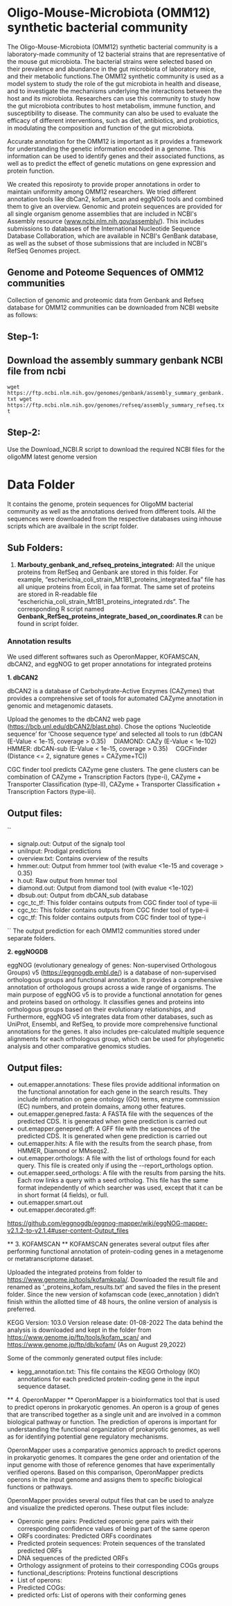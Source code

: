 # Oligo-Mouse-Microbiota (OMM12) synthetic bacterial community

The Oligo-Mouse-Microbiota (OMM12) synthetic bacterial community is a laboratory-made community of 12 bacterial strains that are representative of the mouse gut microbiota. The bacterial strains were selected based on their prevalence and abundance in the gut microbiota of laboratory mice, and their metabolic functions.The OMM12 synthetic community is used as a model system to study the role of the gut microbiota in health and disease, and to investigate the mechanisms underlying the interactions between the host and its microbiota. Researchers can use this community to study how the gut microbiota contributes to host metabolism, immune function, and susceptibility to disease. The community can also be used to evaluate the efficacy of different interventions, such as diet, antibiotics, and probiotics, in modulating the composition and function of the gut microbiota.

Accurate annotation for the OMM12 is important as it provides a framework for understanding the genetic information encoded in a genome. This information can be used to identify genes and their associated functions, as well as to predict the effect of genetic mutations on gene expression and protein function. 

We created this reposiroty to provide proper annotations in order to maintain uniformity among OMM12 researchers. We tried different annotation tools like dbCan2, kofam_scan and eggNOG tools and combined them to give an overview. Genomic and protein sequences are provided for all single organism genome assemblies that are included in NCBI's Assembly resource (www.ncbi.nlm.nih.gov/assembly/). This includes submissions to databases of the International Nucleotide Sequence Database Collaboration, which are available in NCBI's GenBank database, as well as the subset of those submissions that are included in NCBI's RefSeq Genomes project. 

## Genome and Poteome Sequences of OMM12 communities

Collection of genomic and proteomic data from Genbank and Refseq database for OMM12 communities can be downloaded from NCBI website as follows:

## Step-1:
## Download the assembly summary genbank NCBI file from ncbi
``
wget https://ftp.ncbi.nlm.nih.gov/genomes/genbank/assembly_summary_genbank.txt
wget https://ftp.ncbi.nlm.nih.gov/genomes/refseq/assembly_summary_refseq.txt
``
## Step-2:

Use the Download_NCBI.R script to download the required NCBI files for the oligoMM latest genome version
# Data Folder

It contains the genome, protein sequences for OligoMM bacterial community as well as the annotations derived from different tools. All the sequences were downloaded from the respective databases using inhouse scripts which are availbale in the script folder.

## Sub Folders:

1. **Marbouty_genbank_and_refseq_proteins_integrated:** All the unique proteins from RefSeq and Genbank are stored in this folder. For example,
“escherichia_coli_strain_Mt1B1_proteins_integrated.faa” file has all unique proteins from Ecoli, in faa format.  The same set of proteins are stored in R-readable file “escherichia_coli_strain_Mt1B1_proteins_integrated.rds”. The corresponding R script named **Genbank_RefSeq_proteins_integrate_based_on_coordinates.R** can be found in script folder. 

### Annotation results

We used different softwares such as OperonMapper, KOFAMSCAN, dbCAN2, and eggNOG to get proper annotations for integrated proteins

**1. dbCAN2**

dbCAN2 is a database of Carbohydrate-Active Enzymes (CAZymes) that provides a comprehensive set of tools for automated CAZyme annotation in genomic and metagenomic datasets. 

Upload the genomes to the dbCAN2 web page (https://bcb.unl.edu/dbCAN2/blast.php). Chose the options ‘Nucleotide sequence’ for ‘Choose sequence type’ and selected all tools to run (dbCAN (E-Value < 1e-15, coverage > 0.35)  DIAMOND: CAZy (E-Value < 1e-102)  HMMER: dbCAN-sub (E-Value < 1e-15, coverage > 0.35)  CGCFinder (Distance <= 2, signature genes = CAZyme+TC))

CGC finder tool predicts CAZyme gene clusters. The gene clusters can be combination of CAZyme + Transcription Factors (type-i), CAZyme + Transporter Classification (type-II), CAZyme + Transporter Classification + Transcription Factors (type-iii).

## Output files:
``
* signalp.out: Output of the signalp tool
* uniInput: Prodigal predictions
* overview.txt: Contains overview of the results
* hmmer.out: Output from hmmer tool (with evalue <1e-15 and coverage > 0.35)
* h.out: Raw output from hmmer tool
* diamond.out: Output from diamond tool (with evalue <1e-102)
* dbsub.out: Output from dbCAN_sub database
* cgc_tc_tf: This folder contains outputs from CGC finder tool of type-iii
* cgc_tc: This folder contains outputs from CGC finder tool of type-ii
* cgc_tf: This folder contains outputs from CGC finder tool of type-i

``
The output prediction for each OMM12 communities stored under separate folders. 

**2. eggNOGDB**

eggNOG (evolutionary genealogy of genes: Non-supervised Orthologous Groups) v5 (https://eggnogdb.embl.de/) is a database of non-supervised orthologous groups and functional annotation. It provides a comprehensive annotation of orthologous groups across a wide range of organisms. The main purpose of eggNOG v5 is to provide a functional annotation for genes and proteins based on orthology. It classifies genes and proteins into orthologous groups based on their evolutionary relationships, and Furthermore, eggNOG v5 integrates data from other databases, such as UniProt, Ensembl, and RefSeq, to provide more comprehensive functional annotations for the genes. It also includes pre-calculated multiple sequence alignments for each orthologous group, which can be used for phylogenetic analysis and other comparative genomics studies.


## Output files:

* out.emapper.annotations: These files provide additional information on the functional annotation for each gene in the search results. They include information on gene ontology (GO) terms, enzyme commission (EC) numbers, and protein domains, among other features.
* out.emapper.genepred.fasta: A FASTA file with the sequences of the predicted CDS. It is generated when gene prediction is carried out
* out.emapper.genepred.gff: A GFF file with the sequences of the predicted CDS. It is generated when gene prediction is carried out
* out.emapper.hits: A file with the results from the search phase, from HMMER, Diamond or MMseqs2.
* out.emapper.orthologs: A file with the list of orthologs found for each query. This file is created only if using the --report_orthologs option.
* out.emapper.seed_orthologs: A file with the results from parsing the hits. Each row links a query with a seed ortholog. This file has the same format independently of which searcher was used, except that it can be in short format (4 fields), or full.
* out.emapper.smart.out
* out.emapper.decorated.gff: 

https://github.com/eggnogdb/eggnog-mapper/wiki/eggNOG-mapper-v2.1.2-to-v2.1.4#user-content-Output_files

** 3. KOFAMSCAN **
KOFAMSCAN generates several output files after performing functional annotation of protein-coding genes in a metagenome or metatranscriptome dataset.

Uploaded the integrated proteins from  folder to https://www.genome.jp/tools/kofamkoala/. Downloaded the result file and renamed as ‘_proteins_kofam_results.txt’ and saved the files in the present folder. Since the new version of kofamscan code (exec_annotation ) didn’t finish within the allotted time of 48 hours, the online version of analysis is preferred.

KEGG Version: 103.0
Version release date: 01-08-2022
The data behind the analysis is downloaded and kept in the folder from https://www.genome.jp/ftp/tools/kofam_scan/ and https://www.genome.jp/ftp/db/kofam/ (As on August 29,2022)

Some of the commonly generated output files include:

* kegg_annotation.txt: This file contains the KEGG Orthology (KO) annotations for each predicted protein-coding gene in the input sequence dataset.

** 4. OperonMapper **
OperonMapper is a bioinformatics tool that is used to predict operons in prokaryotic genomes. An operon is a group of genes that are transcribed together as a single unit and are involved in a common biological pathway or function. The prediction of operons is important for understanding the functional organization of prokaryotic genomes, as well as for identifying potential gene regulatory mechanisms.

OperonMapper uses a comparative genomics approach to predict operons in prokaryotic genomes. It compares the gene order and orientation of the input genome with those of reference genomes that have experimentally verified operons. Based on this comparison, OperonMapper predicts operons in the input genome and assigns them to specific biological functions or pathways.

OperonMapper provides several output files that can be used to analyze and visualize the predicted operons. These output files include:
* Operonic gene pairs: Predicted operonic gene pairs with their corresponding confidence values of being part of the same operon
* ORFs coordinates: Predicted ORFs coordinates
* Predicted protein sequences: Protein sequences of the translated predicted ORFs
* DNA sequences of the predicted ORFs
* Orthology assignment of proteins to their corresponding COGs groups
* functional_descriptions: Proteins functional descriptions
* List of operons: 
* Predicted COGs:
* predicted orfs: List of operons with their conforming genes





